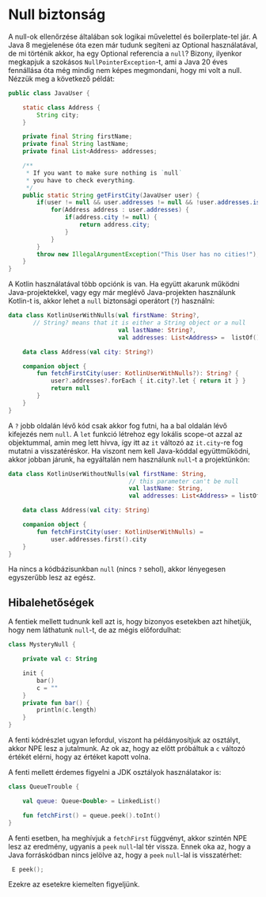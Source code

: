 # Null biztonság

A null-ok ellenőrzése általában sok logikai művelettel és boilerplate-tel jár. A Java 8 megjelenése óta ezen már tudunk segíteni az Optional használatával, de mi történik akkor, ha egy Optional referencia a `null`? Bizony, ilyenkor megkapjuk a szokásos `NullPointerException`-t, ami a Java 20 éves fennállása óta még mindig nem képes megmondani, hogy mi volt a null. Nézzük meg a következő példát:

```java
public class JavaUser {

    static class Address {
        String city;
    }

    private final String firstName;
    private final String lastName;
    private final List<Address> addresses;

    /**
     * If you want to make sure nothing is `null`
     * you have to check everything.
     */
    public static String getFirstCity(JavaUser user) {
        if(user != null && user.addresses != null && !user.addresses.isEmpty()) {
            for(Address address : user.addresses) {
                if(address.city != null) {
                    return address.city;
                }
            }
        }
        throw new IllegalArgumentException("This User has no cities!");
    }
}
```

A Kotlin használatával több opciónk is van. Ha együtt akarunk működni Java-projektekkel, vagy egy már meglévő Java-projekten használunk Kotlin-t is, akkor lehet a `null` biztonsági operátort (`?`) használni:


```kotlin
data class KotlinUserWithNulls(val firstName: String?,
       // String? means that it is either a String object or a null
                               val lastName: String?,
                               val addresses: List<Address> =  listOf()) {

    data class Address(val city: String?)

    companion object {
        fun fetchFirstCity(user: KotlinUserWithNulls?): String? {
            user?.addresses?.forEach { it.city?.let { return it } }
            return null
        }
    }
}
```

A `?` jobb oldalán lévő kód csak akkor fog futni, ha a bal oldalán lévő kifejezés nem `null`.
A `let` funkció létrehoz egy lokális scope-ot azzal az objektummal, amin meg lett hívva, így itt az `it` változó az `it.city`-re fog mutatni a visszatéréskor.
Ha viszont nem kell Java-kóddal együttműködni, akkor jobban járunk, ha egyáltalán nem használunk `null`-t a projektünkön:

```kotlin
data class KotlinUserWithoutNulls(val firstName: String,
                                  // this parameter can't be null
                                  val lastName: String,
                                  val addresses: List<Address> = listOf()) {

    data class Address(val city: String)

    companion object {
        fun fetchFirstCity(user: KotlinUserWithNulls) =
            user.addresses.first().city
    }
}
```

Ha nincs a kódbázisunkban `null` (nincs `?` sehol), akkor lényegesen egyszerűbb lesz az egész.

## Hibalehetőségek

A fentiek mellett tudnunk kell azt is, hogy bizonyos esetekben azt hihetjük, hogy nem láthatunk `null`-t, de az mégis előfordulhat:

```kotlin
class MysteryNull {

    private val c: String

    init {
        bar()
        c = ""
    }
    private fun bar() {
        println(c.length)
    }
}
```

A fenti kódrészlet ugyan lefordul, viszont ha példányosítjuk az osztályt, akkor NPE lesz a jutalmunk. Az ok az, hogy az előtt
próbáltuk a `c` változó értékét elérni, hogy az értéket kapott volna.

A fenti mellett érdemes figyelni a JDK osztályok használatakor is:

```kotlin
class QueueTrouble {

    val queue: Queue<Double> = LinkedList()

    fun fetchFirst() = queue.peek().toInt()
}
```

A fenti esetben, ha meghívjuk a `fetchFirst` függvényt, akkor szintén NPE lesz az eredmény, ugyanis a `peek` `null`-lal tér vissza.
Ennek oka az, hogy a Java forráskódban nincs jelölve az, hogy a `peek` `null`-lal is visszatérhet:

```kotlin
 E peek();
```

Ezekre az esetekre kiemelten figyeljünk.
